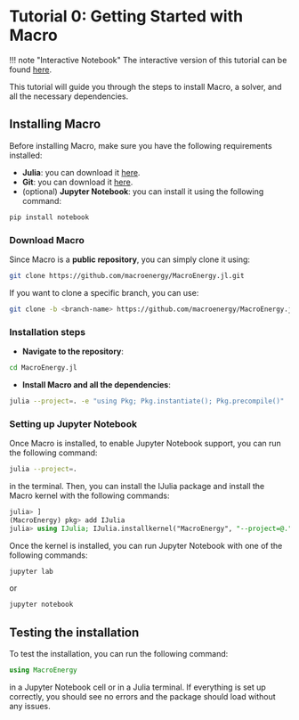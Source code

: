 # Tutorial 0: Getting Started with Macro

!!! note "Interactive Notebook"
    The interactive version of this tutorial can be found [here](https://github.com/macroenergy/MacroEnergyExamples.jl/blob/main/tutorials/tutorial_0_getting_started.ipynb).

This tutorial will guide you through the steps to install Macro, a solver, and all the necessary dependencies.

## Installing Macro
Before installing Macro, make sure you have the following requirements installed:

- **Julia**: you can download it [here](https://julialang.org/downloads/). 
- **Git**: you can download it [here](https://git-scm.com/downloads).
- (optional) **Jupyter Notebook**: you can install it using the following command:
```bash
pip install notebook
```

### Download Macro

Since Macro is a **public repository**, you can simply clone it using:
```bash
git clone https://github.com/macroenergy/MacroEnergy.jl.git
```

If you want to clone a specific branch, you can use:
```bash
git clone -b <branch-name> https://github.com/macroenergy/MacroEnergy.jl.git
```

### Installation steps
- **Navigate to the repository**:
```bash
cd MacroEnergy.jl
```
- **Install Macro and all the dependencies**:
```bash
julia --project=. -e "using Pkg; Pkg.instantiate(); Pkg.precompile()"
```

### Setting up Jupyter Notebook
Once Macro is installed, to enable Jupyter Notebook support, you can run the following command:
```bash
julia --project=. 
```
in the terminal. Then, you can install the IJulia package and install the Macro kernel with the following commands:
```julia
julia> ]
(MacroEnergy) pkg> add IJulia
julia> using IJulia; IJulia.installkernel("MacroEnergy", "--project=@.")
```
Once the kernel is installed, you can run Jupyter Notebook with one of the following commands:
```bash
jupyter lab
```
or 
```bash
jupyter notebook
```

## Testing the installation
To test the installation, you can run the following command:
```julia
using MacroEnergy
```
in a Jupyter Notebook cell or in a Julia terminal. If everything is set up correctly, you should see no errors and the package should load without any issues.
